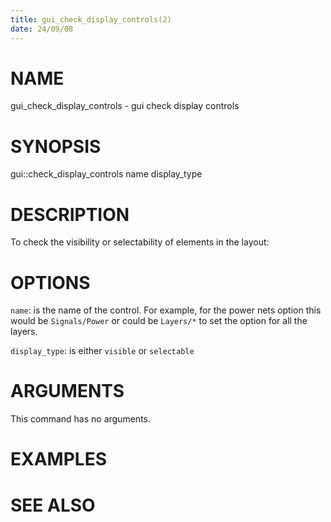 ```yaml
---
title: gui_check_display_controls(2)
date: 24/09/08
---
```


# NAME

gui_check_display_controls - gui check display controls

# SYNOPSIS

gui::check_display_controls 
    name 
    display_type 


# DESCRIPTION

To check the visibility or selectability of elements in the layout:

# OPTIONS

`name`:  is the name of the control. For example, for the power nets option this would be ``Signals/Power`` or could be ``Layers/*`` to set the option for all the layers.

`display_type`:  is either ``visible`` or ``selectable``

# ARGUMENTS

This command has no arguments.

# EXAMPLES

# SEE ALSO
